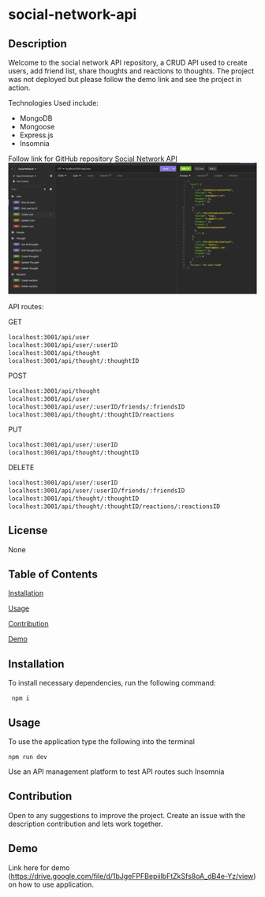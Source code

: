 # social-network-api

## Description

Welcome to the social network API repository, a CRUD API used to create users, add friend list, share thoughts and reactions to thoughts. The project was not deployed but please follow the demo link and see the project in action.

Technologies Used include:

- MongoDB
- Mongoose
- Express.js
- Insomnia

Follow link for GitHub repository [Social Network API](https://github.com/brandonlambrecht/social-network)![social-network](./images/all-users.png)

API routes:

GET

    localhost:3001/api/user
    localhost:3001/api/user/:userID
    localhost:3001/api/thought
    localhost:3001/api/thought/:thoughtID

POST

    localhost:3001/api/thought
    localhost:3001/api/user
    localhost:3001/api/user/:userID/friends/:friendsID
    localhost:3001/api/thought/:thoughtID/reactions

PUT

    localhost:3001/api/user/:userID
    localhost:3001/api/thought/:thoughtID

DELETE

    localhost:3001/api/user/:userID
    localhost:3001/api/user/:userID/friends/:friendsID
    localhost:3001/api/thought/:thoughtID
    localhost:3001/api/thought/:thoughtID/reactions/:reactionsID

## License

None

## Table of Contents

[Installation](#installation)

[Usage](#usage)

[Contribution](#contribution)

[Demo](#demo)

## Installation

To install necessary dependencies, run the following command:

     npm i

## Usage

To use the application type the following into the terminal

    npm run dev

Use an API management platform to test API routes such Insomnia

## Contribution

Open to any suggestions to improve the project. Create an issue with the description contribution and lets work together.

## Demo

Link here for demo (https://drive.google.com/file/d/1bJgeFPFBepiilbFtZkSfs8oA_dB4e-Yz/view) on how to use application.
